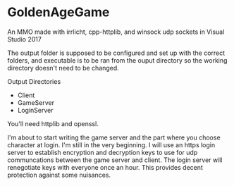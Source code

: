 # GoldenAgeGame
An MMO made with irrlicht, cpp-httplib, and winsock udp sockets in Visual Studio 2017

The output folder is supposed to be configured and set up with the correct folders, and executable is to be ran from the ouput
directory so the working directory doesn't need to be changed.

Output Directories
- Client
- GameServer
- LoginServer 

You'll need httplib and openssl.
      
I'm about to start writing the game server and the part where you choose character at login. I'm still in the very beginning. I will use an https login server to establish encryption and decryption keys to use for udp communcations between the game server and client. The login server will renegotiate keys with everyone once an hour. This provides decent protection against some nuisances.
      
